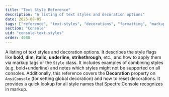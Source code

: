 ```yaml
---
title: "Text Style Reference"
description: "A listing of text styles and decoration options"
date: 2025-08-05
tags: ["reference", "text-styles", "decorations", "formatting", "markup"]
section: "Console"
uid: "console-text-styles"
order: 4080
---
```


A listing of text styles and decoration options. It describes the style flags like **bold**, **dim**, **italic**, **underline**, **strikethrough**, etc., and how to apply them via markup tags or the `Style` class. It includes examples of combining styles (e.g. bold+underline) and notes which styles might not be supported on all consoles. Additionally, this reference covers the **Decoration** property on `AnsiConsole` (for setting global decoration) and how to reset decorations. It provides a quick lookup for all style names that Spectre.Console recognizes in markup.